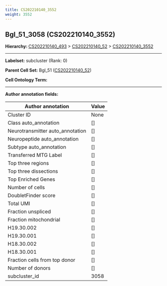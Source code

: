 ```yaml
---
title: CS202210140_3552
weight: 3552
---
```

## Bgl_51_3058 (CS202210140_3552)
<b>Hierarchy: </b>
[CS202210140_493](https://purl.brain-bican.org/taxonomy/CS202210140#CS202210140_493) >
[CS202210140_52](https://purl.brain-bican.org/taxonomy/CS202210140#CS202210140_52) >
[CS202210140_3552](https://purl.brain-bican.org/taxonomy/CS202210140#CS202210140_3552)

---


**Labelset:** subcluster (Rank: 0)

**Parent Cell Set:** Bgl_51 ([CS202210140_52](https://purl.brain-bican.org/taxonomy/CS202210140#CS202210140_52))



**Cell Ontology Term:** 

[MARKER GENES.]: #


---

[TRANSFERRED ANNOTATIONS.]: #


[AUTHOR ANNOTATION FIELDS.]: #


**Author annotation fields:**

| Author annotation | Value |
|-------------------|-------|
|Cluster ID|None|
|Class auto_annotation|[]|
|Neurotransmitter auto_annotation|[]|
|Neuropeptide auto_annotation|[]|
|Subtype auto_annotation|[]|
|Transferred MTG Label|[]|
|Top three regions|[]|
|Top three dissections|[]|
|Top Enriched Genes|[]|
|Number of cells|[]|
|DoubletFinder score|[]|
|Total UMI|[]|
|Fraction unspliced|[]|
|Fraction mitochondrial|[]|
|H19.30.002|[]|
|H19.30.001|[]|
|H18.30.002|[]|
|H18.30.001|[]|
|Fraction cells from top donor|[]|
|Number of donors|[]|
|subcluster_id|3058|
